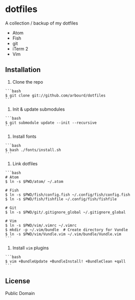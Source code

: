 # dotfiles

A collection / backup of my dotfiles

* Atom
* Fish
* git
* iTerm 2
* Vim

## Installation

  1. Clone the repo

    ```bash
    $ git clone git://github.com/arbourd/dotfiles
    ```

  1. Init & update submodules

    ```bash
    $ git submodule update --init --recursive
    ```

  1. Install fonts

    ```bash
    $ bash ./fonts/install.sh
    ```

  1. Link dotfiles

    ```bash
    # Atom
    $ ln -s $PWD/atom/ ~/.atom

    # Fish
    $ ln -s $PWD/fish/config.fish ~/.config/fish/config.fish
    $ ln -s $PWD/fish/fishfile ~/.config/fish/fishfile

    # Git
    $ ln -s $PWD/git/.gitignore_global ~/.gitignore_global

    # Vim
    $ ln -s $PWD/vim/.vimrc ~/.vimrc
    $ mkdir -p ~/.vim/bundle  # Create directory for Vundle
    $ ln -s $PWD/vim/Vundle.vim ~/.vim/bundle/Vundle.vim
    ```

  1. Install `vim` plugins

    ```bash
    $ vim +BundleUpdate +BundleInstall! +BundleClean +qall
    ```

## License

Public Domain
